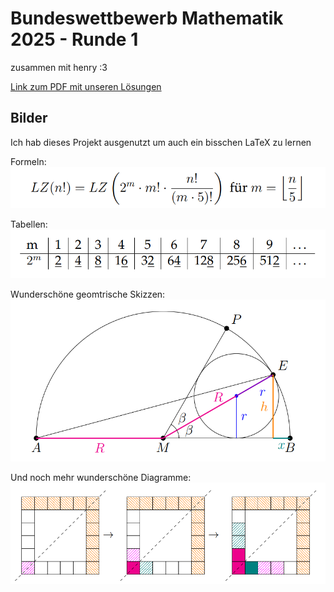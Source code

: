 # Bundeswettbewerb Mathematik 2025 - Runde 1

zusammen mit henry :3

[Link zum PDF mit unseren Lösungen](final.pdf)

## Bilder

Ich hab dieses Projekt ausgenutzt um auch ein bisschen LaTeX zu lernen

Formeln: <br>![alt text](img/formel.png)

Tabellen: ![alt text](img/tabelle.png)

Wunderschöne geomtrische Skizzen: ![alt text](img/geo.png)

Und noch mehr wunderschöne Diagramme: ![alt text](img/spiel.png)
